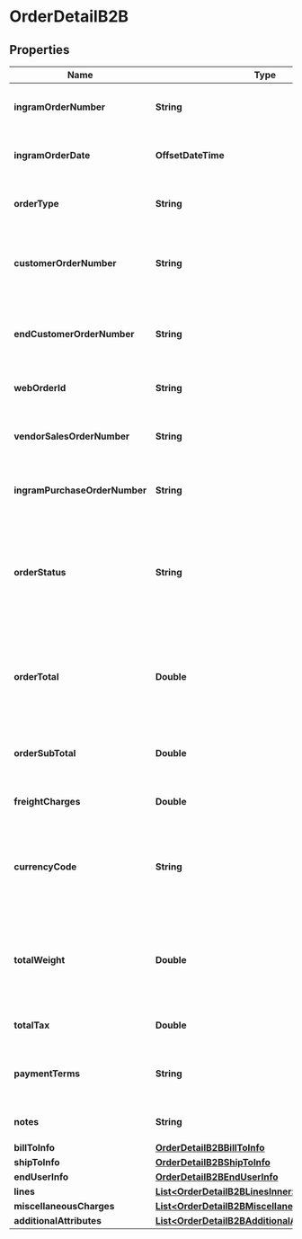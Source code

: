 

# OrderDetailB2B


## Properties

| Name | Type | Description | Notes |
|------------ | ------------- | ------------- | -------------|
|**ingramOrderNumber** | **String** | The IngramMicro sales order number. |  [optional] |
|**ingramOrderDate** | **OffsetDateTime** | The IngramMicro sales order date. |  [optional] |
|**orderType** | **String** | The IngramMicro sales order type. |  [optional] |
|**customerOrderNumber** | **String** | The reseller&#39;s order number for reference in their system. |  [optional] |
|**endCustomerOrderNumber** | **String** | The end customer&#39;s order number for reference in their system. |  [optional] |
|**webOrderId** | **String** | The web order id of the order. |  [optional] |
|**vendorSalesOrderNumber** | **String** | The vendor&#39;s order number for reference in their system |  [optional] |
|**ingramPurchaseOrderNumber** | **String** | Ingram purchase order number. |  [optional] |
|**orderStatus** | **String** | The header-level status of the order. One of- Shipped, Canceled, Backordered, Processing, On Hold, Delivered. |  [optional] |
|**orderTotal** | **Double** | The total cost for the order, includes subtotal, freight charges, and tax. |  [optional] |
|**orderSubTotal** | **Double** | The sub total cost for the order, not including tax and freight. |  [optional] |
|**freightCharges** | **Double** | The freight charges for the order. |  [optional] |
|**currencyCode** | **String** | The country-specific three digit ISO 4217 currency code for the order. |  [optional] |
|**totalWeight** | **Double** | Total order weight. unit -- North america - Pounds , other countries will be KG. |  [optional] |
|**totalTax** | **Double** | Total tax on the orders placed. |  [optional] |
|**paymentTerms** | **String** | The payment terms of the order. (Ex- Net 30 days). |  [optional] |
|**notes** | **String** | The header-level notes for the order. |  [optional] |
|**billToInfo** | [**OrderDetailB2BBillToInfo**](OrderDetailB2BBillToInfo.md) |  |  [optional] |
|**shipToInfo** | [**OrderDetailB2BShipToInfo**](OrderDetailB2BShipToInfo.md) |  |  [optional] |
|**endUserInfo** | [**OrderDetailB2BEndUserInfo**](OrderDetailB2BEndUserInfo.md) |  |  [optional] |
|**lines** | [**List&lt;OrderDetailB2BLinesInner&gt;**](OrderDetailB2BLinesInner.md) |  |  [optional] |
|**miscellaneousCharges** | [**List&lt;OrderDetailB2BMiscellaneousChargesInner&gt;**](OrderDetailB2BMiscellaneousChargesInner.md) |  |  [optional] |
|**additionalAttributes** | [**List&lt;OrderDetailB2BAdditionalAttributesInner&gt;**](OrderDetailB2BAdditionalAttributesInner.md) |  |  [optional] |



